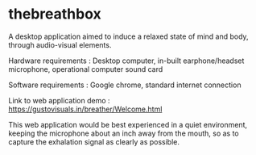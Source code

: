 # thebreathbox
A desktop application aimed to induce a relaxed state of mind and body, through audio-visual elements.

Hardware requirements : Desktop computer, in-built earphone/headset microphone, operational computer sound card

Software requirements : Google chrome, standard internet connection

Link to web application demo : https://gustovisuals.in/breather/Welcome.html

This web application would be best experienced in a quiet environment, keeping the microphone about an inch away from the mouth, so as to capture the exhalation signal as clearly as possible.
